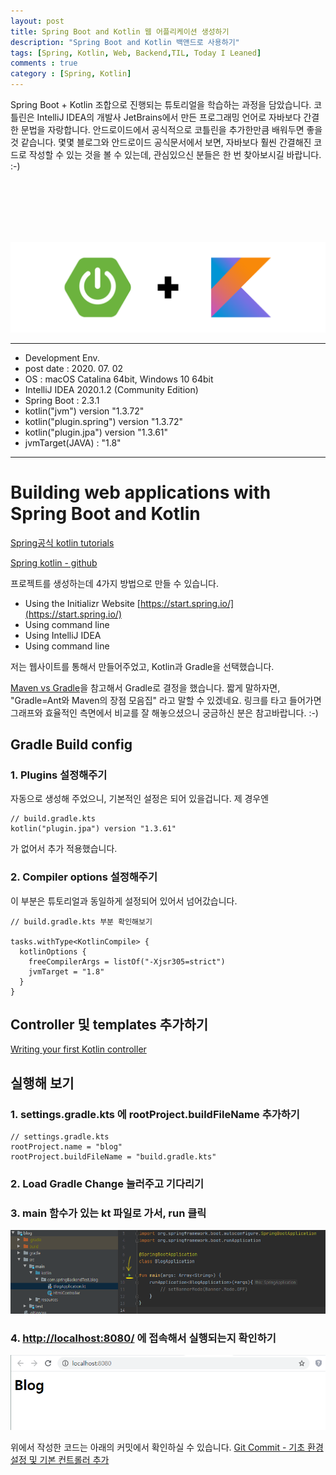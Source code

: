 ```yaml
---
layout: post
title: Spring Boot and Kotlin 웹 어플리케이션 생성하기
description: "Spring Boot and Kotlin 백앤드로 사용하기"
tags: [Spring, Kotlin, Web, Backend,TIL, Today I Leaned]
comments : true
category : [Spring, Kotlin]
---
```


Spring Boot + Kotlin 조합으로 진행되는 튜토리얼을 학습하는 과정을 담았습니다. 코틀린은 IntelliJ IDEA의 개발사 JetBrains에서 만든 프로그래밍 언어로 자바보다 간결한 문법을 자랑합니다. 안드로이드에서 공식적으로 코틀린을 추가한만큼 배워두면 좋을 것 같습니다. 몇몇 블로그와 안드로이드 공식문서에서 보면, 자바보다 훨씬 간결해진 코드로 작성할 수 있는 것을 볼 수 있는데, 관심있으신 분들은 한 번 찾아보시길 바랍니다. :-)

<br/><br/><br/><br/><br/>

<img class="image fit" src="/post/images/springKotlin.png">


---

* Development Env.
* post date : 2020. 07. 02
* OS : macOS Catalina 64bit, Windows 10 64bit
* IntelliJ IDEA 2020.1.2 (Community Edition)
* Spring Boot : 2.3.1
* kotlin("jvm") version "1.3.72"
*	kotlin("plugin.spring") version "1.3.72"
*	kotlin("plugin.jpa") version "1.3.61"
* jvmTarget(JAVA) : "1.8"

---


# Building web applications with Spring Boot and Kotlin

[Spring공식 kotlin tutorials](https://spring.io/guides/tutorials/spring-boot-kotlin/)

[Spring kotlin - github](https://github.com/spring-guides/tut-spring-boot-kotlin)


프로젝트를 생성하는데 4가지 방법으로 만들 수 있습니다. 

* Using the Initializr Website [https://start.spring.io/](https://start.spring.io/)
* Using command line
* Using IntelliJ IDEA
* Using command line


저는 웹사이트를 통해서 만들어주었고, Kotlin과 Gradle을 선택했습니다.

[Maven vs Gradle](https://bkim.tistory.com/13)을 참고해서 Gradle로 결정을 했습니다. 짧게 말하자면, "Gradle=Ant와 Maven의 장점 모음집" 라고 말할 수 있겠네요. 링크를 타고 들어가면 그래프와 효율적인 측면에서 비교를 잘 해놓으셨으니 궁금하신 분은 참고바랍니다. :-)


## Gradle Build config

### 1. Plugins 설정해주기

자동으로 생성해 주었으니, 기본적인 설정은 되어 있을겁니다. 제 경우엔 

```
// build.gradle.kts
kotlin("plugin.jpa") version "1.3.61" 
```

가 없어서 추가 적용했습니다. 


### 2. Compiler options 설정해주기

이 부분은 튜토리얼과 동일하게 설정되어 있어서 넘어갔습니다.

```
// build.gradle.kts 부분 확인해보기

tasks.withType<KotlinCompile> {
  kotlinOptions {
    freeCompilerArgs = listOf("-Xjsr305=strict")
    jvmTarget = "1.8"
  }
}
```

## Controller 및 templates 추가하기

[Writing your first Kotlin controller](https://github.com/spring-guides/tut-spring-boot-kotlin#writing-your-first-kotlin-controller)


## 실행해 보기

### 1. settings.gradle.kts 에 rootProject.buildFileName 추가하기

```
// settings.gradle.kts
rootProject.name = "blog"
rootProject.buildFileName = "build.gradle.kts"
```

### 2. Load Gradle Change 눌러주고 기다리기

### 3. main 함수가 있는 kt 파일로 가서, run 클릭
<img class="image fit" src="/post/images/2020-07-06-springKotlin1.png">

### 4. [http://localhost:8080/](http://localhost:8080/) 에 접속해서 실행되는지 확인하기
<img class="image fit" src="/post/images/2020-07-06-springKotlin2.png">



위에서 작성한 코드는 아래의 커밋에서 확인하실 수 있습니다.
[Git Commit - 기초 환경 설정 및 기본 컨트롤러 추가](https://github.com/yeonseo/springKotlinBackendTest/commit/f635bac6c5f0907635f61d6fbffc4a275da4024b)